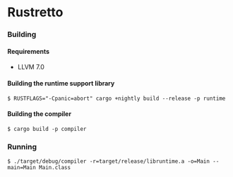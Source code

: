 # Rustretto

### Building

#### Requirements

- LLVM 7.0

#### Building the runtime support library

```
$ RUSTFLAGS="-Cpanic=abort" cargo +nightly build --release -p runtime
```

#### Building the compiler

```
$ cargo build -p compiler
```

### Running

```
$ ./target/debug/compiler -r=target/release/libruntime.a -o=Main --main=Main Main.class
```
